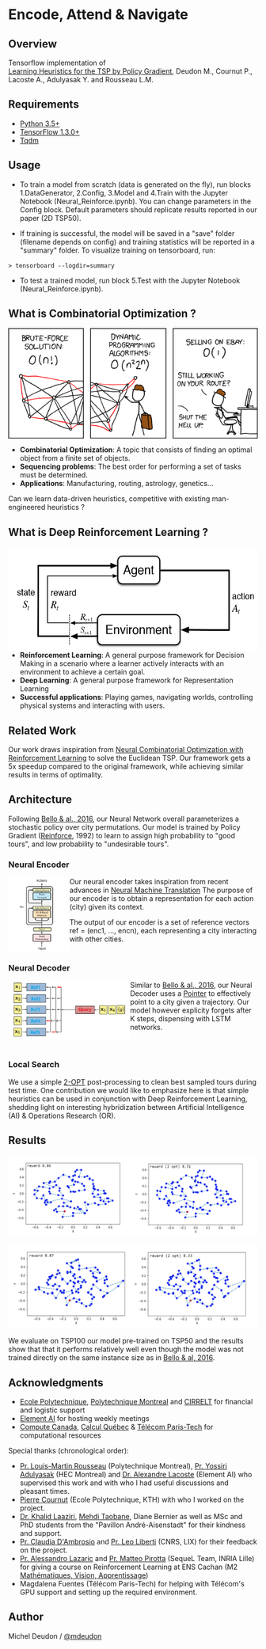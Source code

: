 # Encode, Attend & Navigate

## Overview

Tensorflow implementation of  <br/> 
[Learning Heuristics for the TSP by Policy Gradient](https://link.springer.com/chapter/10.1007%2F978-3-319-93031-2_12), Deudon M., Cournut P., Lacoste A., Adulyasak Y. and Rousseau L.M.

## Requirements

- [Python 3.5+](https://anaconda.org/anaconda/python)
- [TensorFlow 1.3.0+](https://www.tensorflow.org/install/)
- [Tqdm](https://pypi.python.org/pypi/tqdm)

## Usage

- To train a model from scratch (data is generated on the fly), run blocks 1.DataGenerator, 2.Config, 3.Model and 4.Train with the Jupyter Notebook (Neural_Reinforce.ipynb). You can change parameters in the Config block. Default parameters should replicate results reported in our paper (2D TSP50).

- If training is successful, the model will be saved in a "save" folder (filename depends on config) and training statistics will be reported in a "summary" folder. To visualize training on tensorboard, run:
```
> tensorboard --logdir=summary
```

- To test a trained model, run block 5.Test with the Jupyter Notebook (Neural_Reinforce.ipynb).

## What is Combinatorial Optimization ?

<img align="center" img src="./GitImg/Comic.png">

* __Combinatorial Optimization__: A topic that consists of finding an optimal object from a finite set of objects.
* __Sequencing problems__: The best order for performing a set of tasks must be determined.
* __Applications__: Manufacturing, routing, astrology, genetics...

Can we learn data-driven heuristics, competitive with existing man-engineered heuristics ?

## What is Deep Reinforcement Learning ?


<img align="right" img src="./GitImg/MDP.png" height="210">

* __Reinforcement Learning__: A general purpose framework for Decision Making in a scenario where a learner actively interacts with an environment to achieve a certain goal.
* __Deep Learning__: A general purpose framework for Representation Learning
* __Successful applications__: Playing games, navigating worlds, controlling physical systems and interacting with users.

## Related Work

Our work draws inspiration from [Neural Combinatorial Optimization with Reinforcement Learning](http://arxiv.org/abs/1611.09940) to solve the Euclidean TSP. Our framework gets a 5x speedup compared to the original framework, while achieving similar results in terms of optimality.

## Architecture

Following [Bello & al., 2016](http://arxiv.org/abs/1611.09940), our Neural Network overall parameterizes a stochastic policy over city permutations. Our model is trained by Policy Gradient ([Reinforce](https://link.springer.com/article/10.1007/BF00992696), 1992) to learn to assign high probability to "good tours", and low probability to "undesirable tours".

### Neural Encoder
  <img align="left" img src="./GitImg/Encoder.png" height="150">

  Our neural encoder takes inspiration from recent advances in [Neural Machine Translation](http://papers.nips.cc/paper/7181-attention-is-all-you-need)
  The purpose of our encoder is to obtain a representation for each action (city) given its context.

  The output of our encoder is a set of reference vectors ref = (enc1, ..., encn), each representing a city interacting with other cities. <br/><br/>

### Neural Decoder
  <img align="left" img src="./GitImg/Decoder.png" height="120">

  Similar to [Bello & al., 2016](http://arxiv.org/abs/1611.09940), our Neural Decoder uses a [Pointer](http://papers.nips.cc/paper/5866-pointer-networks) to effectively point to a city given a trajectory. Our model however explicity forgets after K steps, dispensing with LSTM networks. <br/><br/><br/>

### Local Search
We use a simple [2-OPT](https://en.wikipedia.org/wiki/2-opt) post-processing to clean best sampled tours during test time.
One contribution we would like to emphasize here is that simple heuristics can be used in conjunction with Deep Reinforcement Learning, shedding light on interesting hybridization between Artificial Intelligence (AI) & Operations Research (OR).

## Results

![tsp1000.1](./GitImg/TSP100.1.png)

![tsp100.2](./GitImg/TSP100.2.png)

We evaluate on TSP100 our model pre-trained on TSP50 and the results show that that it performs relatively well even though the model was not trained directly on the same instance size as in [Bello & al, 2016](http://arxiv.org/abs/1611.09940). 

## Acknowledgments

- [Ecole Polytechnique](http://www.polytechnique.edu/), [Polytechnique Montreal](http://www.polymtl.ca/) and [CIRRELT](https://www.cirrelt.ca/) for financial and logistic support <br/>
- [Element AI](https://www.elementai.com/) for hosting weekly meetings <br/>
- [Compute Canada](https://www.computecanada.ca/), [Calcul Québec](http://www.calculquebec.ca/) & [Télécom Paris-Tech](https://www.telecom-paristech.org/) for computational resources <br/>

Special thanks (chronological order): <br/>
- [Pr. Louis-Martin Rousseau](http://hanalog.polymtl.ca/person/louis-martin-rousseau/) (Polytechnique Montreal), [Pr. Yossiri Adulyasak](http://www.yossiri.info/) (HEC Montreal) and [Dr. Alexandre Lacoste](https://twitter.com/recursix) (Element AI) who supervised this work and with who I had useful discussions and pleasant times. <br/>
- [Pierre Cournut](https://www.linkedin.com/in/pierre-cournut) (Ecole Polytechnique, KTH) with who I worked on the project. <br/>
- [Dr. Khalid Laaziri](https://www.gerad.ca/fr/people/khalid-laaziri), [Mehdi Taobane](http://cerc-datascience.polymtl.ca/person/mehdi-taobane/), Diane Bernier as well as MSc and PhD students from the "Pavillon André-Aisenstadt" for their kindness and support. <br/>
- [Pr. Claudia D'Ambrosio](https://www.lix.polytechnique.fr/~dambrosio/) and [Pr. Leo Liberti](https://www.lix.polytechnique.fr/~liberti/) (CNRS, LIX) for their feedback on the project. <br/>
- [Pr. Alessandro Lazaric](http://chercheurs.lille.inria.fr/~lazaric/Webpage/Home/Home.html) and [Pr. Matteo Pirotta](http://teopir.github.io/) (SequeL Team, INRIA Lille) for giving a course on Reinforcement Learning at ENS Cachan (M2 [Mathématiques, Vision, Apprentissage](http://math.ens-paris-saclay.fr/version-francaise/formations/master-mva/)) <br/>
- Magdalena Fuentes (Télécom Paris-Tech) for helping with Télécom's GPU support and setting up the required environment. <br/>

## Author
Michel Deudon / [@mdeudon](https://github.com/MichelDeudon)
